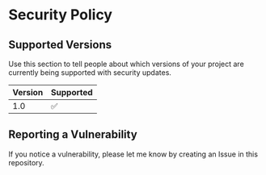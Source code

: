# Security Policy

## Supported Versions

Use this section to tell people about which versions of your project are
currently being supported with security updates.

| Version | Supported          |
| ------- | ------------------ |
| 1.0     | :white_check_mark: |


## Reporting a Vulnerability

If you notice a vulnerability, please let me know by creating an Issue in this repository.
